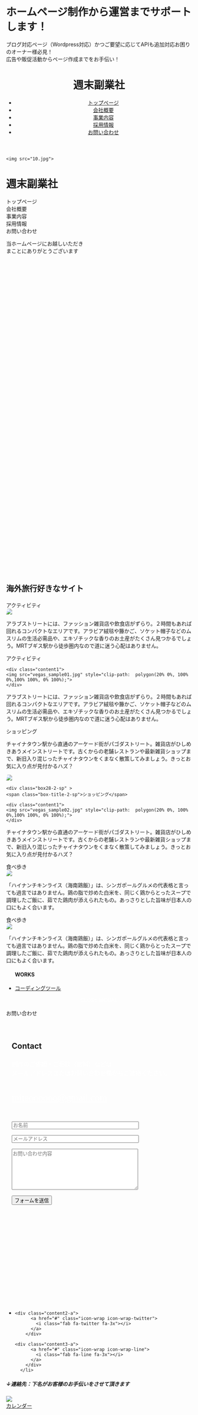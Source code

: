 
<!DOCTYPE html>
<html lang="ja">

<head>

  <meta charset="UTF-8">
  <meta name="viewport" content="width=device-width, initial-scale=1.0, maximum-scale=1.0, minimum-scale=1.0">
  <title>Portforio_practice_jquery</title>
  <link rel="stylesheet" href="vegas.min.css" />
  <script
  src="https://code.jquery.com/jquery-3.5.1.js"
  integrity="sha256-QWo7LDvxbWT2tbbQ97B53yJnYU3WhH/C8ycbRAkjPDc="
  crossorigin="anonymous"></script>
 
  <link href="style111.css" rel="stylesheet">
<link rel="stylesheet" href="https://maxcdn.bootstrapcdn.com/bootstrap/4.0.0/css/bootstrap.min.css" integrity="sha384-Gn5384xqQ1aoWXA+058RXPxPg6fy4IWvTNh0E263XmFcJlSAwiGgFAW/dAiS6JXm" crossorigin="anonymous">

  <script type="text/javascript" src="vegas.min.js"> </script>
  <script type="text/javascript" src="function.js"></script> 

  <link rel="stylesheet" href="css/animate.min.css" />
  <script type="text/javascript" src="animatedModal.min.js"> </script>

  <link rel="stylesheet" href="https://use.fontawesome.com/releases/v5.1.0/css/all.css" integrity="sha384-lKuwvrZot6UHsBSfcMvOkWwlCMgc0TaWr+30HWe3a4ltaBwTZhyTEggF5tJv8tbt" crossorigin="anonymous">
   
   <link rel="stylesheet" href="https://stackpath.bootstrapcdn.com/font-awesome/4.7.0/css/font-awesome.min.css">
   


  <style>
    @media (min-width: 360px) {
    #vegas {
      padding:0px;
      width: 1200px;
      height: 900px;
    }}
    @media (max-width: 360px) {
    #vegas {
      padding:0px;
      width: 350px;
      height: 350px;
    }}

    #btn-close-modal {
      width: 100%;
      text-align: center;
      cursor: pointer;
      color: #fff;
    }
    
    @media screen and (min-width: 769px) {
  .sp_only {
    display: none; } }
@media screen and (min-width: 415px) and (max-width: 768px) {
  .sp_only {
    display: none; } }

@media screen and (min-width: 769px) {
  .tb_only {
    display: none; } }
@media screen and (max-width: 414px) {
  .tb_only {
    display: none; } }

@media screen and (min-width: 415px) and (max-width: 768px) {
  .pc_only {
    display: none; } }
@media screen and (max-width: 414px) {
  .pc_only {
    display: none; } }

@media screen and (min-width: 769px) {
  .sp_tb_only {
    display: none; } }

@media screen and (max-width: 414px) {
  .pc_tb_only {
    display: none; } }
 
/*---------------------------------------------------------------
	contact
/*---------------------------------------------------------------*/   
   div.wpcf7 {
	margin: 0;
	padding: 0;
}

div.wpcf7 .screen-reader-response {
	position: absolute;
	overflow: hidden;
	clip: rect(1px, 1px, 1px, 1px);
	height: 1px;
	width: 1px;
	margin: 0;
	padding: 0;
	border: 0;
}

div.wpcf7-response-output {
	margin: 2em 0.5em 1em;
	padding: 0.2em 1em;
	border: 2px solid #ff0000;
}

div.wpcf7-mail-sent-ok {
	border: 2px solid #398f14;
}

div.wpcf7-mail-sent-ng,
div.wpcf7-aborted {
	border: 2px solid #ff0000;
}

div.wpcf7-spam-blocked {
	border: 2px solid #ffa500;
}

div.wpcf7-validation-errors,
div.wpcf7-acceptance-missing {
	border: 2px solid #f7e700;
}

.wpcf7-form-control-wrap {
	position: relative;
}

span.wpcf7-not-valid-tip {
	color: #f00;
	font-size: 1em;
	font-weight: normal;
	display: block;
}

.use-floating-validation-tip span.wpcf7-not-valid-tip {
	position: absolute;
	top: 20%;
	left: 20%;
	z-index: 100;
	border: 1px solid #ff0000;
	background: #fff;
	padding: .2em .8em;
}

span.wpcf7-list-item {
	display: inline-block;
	margin: 0 0 0 1em;
}

span.wpcf7-list-item-label::before,
span.wpcf7-list-item-label::after {
	content: " ";
}

.wpcf7-display-none {
	display: none;
}

div.wpcf7 .ajax-loader.is-active {
	visibility: visible;
}

div.wpcf7 div.ajax-error {
	display: none;
}

div.wpcf7 .placeheld {
	color: #888;
}

div.wpcf7 input[type="file"] {
	cursor: pointer;
}

div.wpcf7 input[type="file"]:disabled {
	cursor: default;
}

div.wpcf7 .wpcf7-submit:disabled {
	cursor: not-allowed;
}
  
/*---------------------------------------------------------------
	contact
/*---------------------------------------------------------------*/
.contact {
	padding: 50px;
	
	background-repeat: no-repeat;
	background-size: cover;
	background-position: center;
	height: auto;
	line-height: 1.9;
	position: relative;
}

.contact::before {
	padding-top: 50px;
	
	position: absolute;
	width: 100%;
	top: 0;
	right: 0;
	bottom: 0;
	left: 0;
	content: ' ';
}


.contact-p {
	font-size: 16px;
	line-height: 1.5em;
	color: #fff;
}

.kitashoogmail {
	font-size: 30px;
	display: inline-block;
	margin: 25px 0 25px 0;
	color: #fff;
	font-family:'Bradley Hand','Georgia','Century',serif;
}

.kitashoogmail:hover {
	color: #fff;
}

.form-group {
	margin-bottom: 1rem;
}  
/*---------------------------------------------------------------
	contact
/*---------------------------------------------------------------*/
.contact {
	padding: 15px;
	height: 750px !important;
}

.contact-cover {
	padding-top: 15px;
}

.contact-p {
	margin-bottom: 30px;
}

.kitashoogmail {
	font-size: 26px;
	margin-top: 0;  
/*---------------------------------------------------------------
	About
/*---------------------------------------------------------------*/

.contents-h2 {
	font-size: 50px;
	margin-bottom: 25px;
}



   </style>



</head>

<body>
<body1>
<div class="body-head">
<h1>ホームページ制作から運営まで<br class="sp_tb_only">サポートします！</h1>
<p>ブログ対応ページ（Wordpress対応）<br class="sp_only">かつご要望に応じてAPIも追加対応<br class="tb_only">お困りのオーナー様必見！<br class="sp_only"><br class="pc_only">広告や<br class="sp_tb_only">販促活動からページ作成までをお手伝い！</p>
</div>

<div class="body-pc">
    <header class="header">
      <div class="content-wrapper header-nav">
      <h1><i class="fas fa-frog fa-spin"></i>週末副業社</h1>
        <nav>
          <ul>
            <li><a href="#">トップページ</a></li>
            <li><a href="#">会社概要</a></li>
            <li><a href="#">事業内容</a></li>
            <li><a href="#">採用情報</a></li>
            <li><a href="#">お問い合わせ</a></li>
          </ul>
        </nav>
      </div>
    </header>
    </div>
   
    <img src="10.jpg">
      
   
       
  <div class="menu-btn">
      <i class="fa fa-bars" aria-hidden="true"></i>
    </div>
    <div class="menu">
    <h1><i class="fas fa-frog fa-spin"></i>週末副業社</h1>
      <div class="menu__item">トップページ</div>
      <div class="menu__item">会社概要</div>
      <div class="menu__item">事業内容</div>
      <div class="menu__item">採用情報</div>
      <div class="menu__item">お問い合わせ</div>
    </div>

  <div id="vegas">
    <div class="example">
        <p>当ホームページにお越しいただき<br>
         まことにありがとうございます</p>	
    </div>
  </div>

  <h2>
    <div class="translate">
    <span>
	    <p class="border-bottom">
	    <i class="fas fa-kiwi-bird fa-2x faa-wrench "></i>海外旅行好きなサイト</p>
	    </span>
	</div>
    </h2>

   <div class="box28-1-pc">
    <span class="box-title-1-pc">アクティビティ</span>
    <div class="wrap-pc">
    <div class="content1">  
    <img src="vegas_sample01.jpg" style="clip-path:  polygon(20% 0%, 100% 0%,100% 100%, 0% 100%);">
    </div>
   <div class="content2">  
    <p>アラブストリートには、ファッション<br class="sp_only">雑貨店や飲食店がずらり。２時間もあ<br class="sp_only">れば回れるコンパクトなエリアです。<br class="sp_only">アラビア絨毯や籐かご、ソケット帽子<br class="sp_only">などのムスリムの生活必需品や、エキ<br class="sp_only">ゾチックな香りのお土産がたくさん見<br class="sp_only">つかるでしょう。MRTブギス駅から徒<br class="sp_only">歩圏内なので道に迷う心配はありませ<br class="sp_only">ん。
   </p>
   </div>
 </div>
</div>

   <div class="box28-1-sp" >
    <span class="box-title-1-sp">アクティビティ</span>
    
    <div class="content1">  
    <img src="vegas_sample01.jpg" style="clip-path:  polygon(20% 0%, 100% 0%,100% 100%, 0% 100%);">
    </div>
   <div class="content2">  
    <p>アラブストリートには、ファッション<br class="sp_only">雑貨店や飲食店がずらり。２時間もあ<br class="sp_only">れば回れるコンパクトなエリアです。<br class="sp_only">アラビア絨毯や籐かご、ソケット帽子<br class="sp_only">などのムスリムの生活必需品や、エキ<br class="sp_only">ゾチックな香りのお土産がたくさん見<br class="sp_only">つかるでしょう。MRTブギス駅から徒<br class="sp_only">歩圏内なので道に迷う心配はありませ<br class="sp_only">ん。
   </p>
   </div>
 </div>

  <div class="box28-2-pc">
    <span class="box-title-2-pc">ショッピング</span>
	
   <div class="wrap-pc">
   <div class="content2">  
    <p>チャイナタウン駅から直通のアーケー<br class="sp_only">ド街がパゴダストリート。雑貨店がひ<br class="sp_only">しめきあうメインストリートです。古<br class="sp_only">くからの老舗レストランや最新雑貨シ<br class="sp_only">ョップまで、新旧入り混じったチャイ<br class="sp_only">ナタウンをくまなく散策してみましょ<br class="sp_only">う。きっとお気に入り点が見付かるハ<br class="sp_only">ズ？
    </p>
  </div>
   <div class="content1">  
    <img src="vegas_sample02.jpg" style="clip-path:  polygon(20% 0%, 100% 0%,100% 100%, 0% 100%);">
   </div>
  </div>
</div>

    <div class="box28-2-sp" >
    <span class="box-title-2-sp">ショッピング</span>
    
    <div class="content1">  
    <img src="vegas_sample02.jpg" style="clip-path:  polygon(20% 0%, 100% 0%,100% 100%, 0% 100%);">
    </div>
   <div class="content2">  
    <p>チャイナタウン駅から直通のアーケー<br class="sp_only">ド街がパゴダストリート。雑貨店がひ<br class="sp_only">しめきあうメインストリートです。古<br class="sp_only">くからの老舗レストランや最新雑貨シ<br class="sp_only">ョップまで、新旧入り混じったチャイ<br class="sp_only">ナタウンをくまなく散策してみましょ<br class="sp_only">う。きっとお気に入り点が見付かるハ<br class="sp_only">ズ？
    </p>
   </div>
  </div>

  <div class="box28-3-pc">
    <span class="box-title-3-pc">食べ歩き</span>
    
   <div class="content1">  
    <img src="vegas_sample03.jpg" style="clip-path:  polygon(20% 0%, 100% 0%,100% 100%, 0% 100%);">
    </div>
   <div class="content2">  
    <p>「ハイナンチキンライス（海南鶏飯）<br class="sp_only">」は、シンガポールグルメの代表格と<br class="sp_only">言っても過言ではありません。鶏の脂<br class="sp_only">で炒めた白米を、同じく鶏からとった<br class="sp_only">スープで調理したご飯に、茹でた鶏肉<br class="sp_only">が添えられたもの。あっさりとした旨<br class="sp_only">味が日本人の口にもよく合います。
   </p>
   </div>
</div>
</div>

 <div class="box28-3-sp">
    <span class="box-title-3-sp">食べ歩き</span>
    
   <div class="content1">  
    <img src="vegas_sample03.jpg" style="clip-path:  polygon(20% 0%, 100% 0%,100% 100%, 0% 100%);">
    </div>
   <div class="content2">  
    <p>「ハイナンチキンライス（海南鶏飯）<br class="sp_only">」は、シンガポールグルメの代表格と<br class="sp_only">言っても過言ではありません。鶏の脂<br class="sp_only">で炒めた白米を、同じく鶏からとった<br class="sp_only">スープで調理したご飯に、茹でた鶏肉<br class="sp_only">が添えられたもの。あっさりとした旨<br class="sp_only">味が日本人の口にもよく合います。
   </p>
   </div>
</div>


<div>
<!--Call your modal-->
<ul>
  <h4>WORKS</h4>
  <li>
    <a id="demo01" href="#animatedModal" >コーディングツール</a>
    </li>
</ul>
</div>

<!--DEMO01-->
<div id="animatedModal">
  <!--THIS IS IMPORTANT! to close the modal, the class name has to match the name given on the ID -->
  <div  id="btn-close-modal" class="close-animatedModal"> 
      CLOSE MODAL
  </div>
 

  <div class="content1">
      <!--Your modal content goes here-->
      <img src="html_css.jpg"  alt="" >
      <img src="js.jpg" alt=""  >
  </div>
</div>

<script>

  //demo 01
  $("#demo01").animatedModal();

  //demo 02
  $("#demo02").animatedModal({
      animatedIn:'lightSpeedIn',
      animatedOut:'bounceOutDown',
      color:'#3498db',
      // Callbacks
      beforeOpen: function() {
          console.log("The animation was called");
      },           
      afterOpen: function() {
          console.log("The animation is completed");
      }, 
      beforeClose: function() {
          console.log("The animation was called");
      }, 
      afterClose: function() {
          console.log("The animation is completed");
      }
  });

</script>


  

<div class="box27">
	<span class="box-title">お問い合わせ</span>
 <div class="contact" id="contact">
		<div class="contact-cover">
			<div class="container text-center" data-aos="fade-up" data-aos-offset="200" data-aos-duration="2500">
				<h2 class="contents-h2">Contact</h2>
				<p class="contact-p">
                制作のご依頼・ご相談（無料）などは
                <br>
                 メールアドレスまたはお問い合わせ欄からご連絡ください。
				</p>
				<p>
				<a href="mailto:-------------@gmail.com" class="kitashoogmail">
				<i class="far fa-envelope">
				</i>
				mitaoooooo@gmail.com
				</a>
				</p>
				<div role="form" class="wpcf7" id="wpcf7-f23-o1" lang="ja" dir="ltr">
				<div class="screen-reader-response">
				</div>
					<form class="wpcf7-form" novalidate="novalidate">
						<div class="form-group">
					    	<span class="wpcf7-form-control-wrap text-861">
					    		<input type="text" name="text-861" value="" size="40" class="wpcf7-form-control wpcf7-text wpcf7-validates-as-required form-control form-control-lg" aria-required="true" aria-invalid="false" placeholder="お名前" id="name">
					    	</span>
					  	</div>
						<div class="form-group">
					   		 <span class="wpcf7-form-control-wrap email-957">
					   		 	<input type="email" name="email-957" value="" size="40" class="wpcf7-form-control wpcf7-text wpcf7-email wpcf7-validates-as-required wpcf7-validates-as-email form-control form-control-lg" aria-required="true" aria-invalid="false" placeholder="メールアドレス" id="email">
					   		 </span>
					  	</div>
						<div class="form-group">
					    	<span class="wpcf7-form-control-wrap textarea-193">
					    		<textarea name="textarea-193" cols="40" rows="7" class="wpcf7-form-control wpcf7-textarea wpcf7-validates-as-required form-control form-control-lg" aria-required="true" aria-invalid="false" placeholder="お問い合わせ内容" id="body"></textarea>
					    	</span>
					  	</div>
						<div class="text-center">
							<input type="button" value="フォームを送信" class="wpcf7-form-control wpcf7-submit btn btn-secondary btn-center" id="ajax">
						</div>
					</form>
				</div>
			</div>
		</div>
</div>
</div>


<footer>
  
  <!-- 背景を正方形で白抜き -->
  <div class="wrap-a">
  <ul class="pattern-02 square">
      <li>
        <div class="content1-a">
          <a href="#" class="icon-wrap icon-wrap-facebook">
              <i class="fab fa-facebook fa-3x"></i>
          </a>
        </div>

	<div class="content2-a">
          <a href="#" class="icon-wrap icon-wrap-twitter">
            <i class="fab fa-twitter fa-3x"></i>
          </a>
        </div>
	   
	<div class="content3-a">
          <a href="#" class="icon-wrap icon-wrap-line">
            <i class="fab fa-line fa-3x"></i>
          </a>
        </div>
      </li>
</ul>
</div>

<h5>↓連絡先：下名がお客様のお手伝いをさせて頂きます</h5>
<div class="wrap-a" `**clearfix**`>
       <div class="content4-a">
        <img src="4.jpg">
      </div>
</div>

<div>
 <a href="https://freecalend.com/open/mem125058_nopopon">カレンダー</a>
</div>


</footer>
</body1>
</body>
</html>
